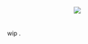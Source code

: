 ㅤㅤㅤㅤㅤㅤㅤㅤㅤㅤㅤㅤ![](https://production-tailoy-repo-magento-statics.s3.amazonaws.com/imagenes/872x872/productos/i/f/i/figura-nendoroid-katsuki-bakugo-stealth-suit-v-64786-default-1.jpg)
ㅤㅤㅤㅤㅤㅤㅤㅤㅤㅤㅤㅤㅤㅤㅤㅤㅤㅤㅤ   ㅤㅤㅤㅤㅤㅤㅤㅤㅤ

wip . 
